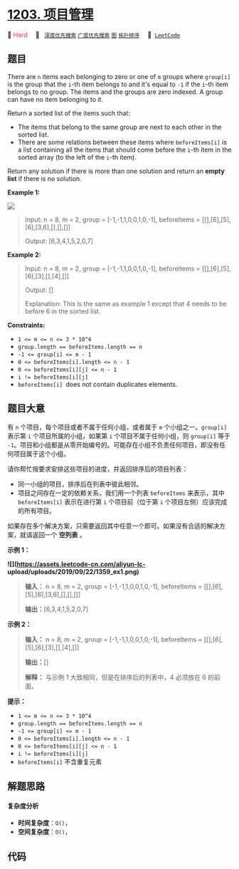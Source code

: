 # [1203. 项目管理](https://leetcode.com/problems/sort-items-by-groups-respecting-dependencies)

🔴 <font color=#ff334b>Hard</font>&emsp; 🔖&ensp; [`深度优先搜索`](/tag/depth-first-search.md) [`广度优先搜索`](/tag/breadth-first-search.md) [`图`](/tag/graph.md) [`拓扑排序`](/tag/topological-sort.md)&emsp; 🔗&ensp;[`LeetCode`](https://leetcode.com/problems/sort-items-by-groups-respecting-dependencies)

## 题目

There are `n` items each belonging to zero or one of `m` groups where
`group[i]` is the group that the `i`-th item belongs to and it's equal to `-1`
if the `i`-th item belongs to no group. The items and the groups are zero
indexed. A group can have no item belonging to it.

Return a sorted list of the items such that:

  * The items that belong to the same group are next to each other in the sorted list.
  * There are some relations between these items where `beforeItems[i]` is a list containing all the items that should come before the `i`-th item in the sorted array (to the left of the `i`-th item).

Return any solution if there is more than one solution and return an **empty
list**  if there is no solution.



**Example 1:**

**![](https://assets.leetcode.com/uploads/2019/09/11/1359_ex1.png)**

> Input: n = 8, m = 2, group = [-1,-1,1,0,0,1,0,-1], beforeItems = [[],[6],[5],[6],[3,6],[],[],[]]
> 
> Output: [6,3,4,1,5,2,0,7]

**Example 2:**

> Input: n = 8, m = 2, group = [-1,-1,1,0,0,1,0,-1], beforeItems = [[],[6],[5],[6],[3],[],[4],[]]
> 
> Output: []
> 
> Explanation:  This is the same as example 1 except that 4 needs to be before 6 in the sorted list.

**Constraints:**

  * `1 <= m <= n <= 3 * 10^4`
  * `group.length == beforeItems.length == n`
  * `-1 <= group[i] <= m - 1`
  * `0 <= beforeItems[i].length <= n - 1`
  * `0 <= beforeItems[i][j] <= n - 1`
  * `i != beforeItems[i][j]`
  * `beforeItems[i] `does not contain duplicates elements.


## 题目大意

有 `n` 个项目，每个项目或者不属于任何小组，或者属于 `m` 个小组之一。`group[i]` 表示第 `i` 个项目所属的小组，如果第 `i`
个项目不属于任何小组，则 `group[i]` 等于 `-1`。项目和小组都是从零开始编号的。可能存在小组不负责任何项目，即没有任何项目属于这个小组。

请你帮忙按要求安排这些项目的进度，并返回排序后的项目列表：

  * 同一小组的项目，排序后在列表中彼此相邻。
  * 项目之间存在一定的依赖关系，我们用一个列表 `beforeItems` 来表示，其中 `beforeItems[i]` 表示在进行第 `i` 个项目前（位于第 `i` 个项目左侧）应该完成的所有项目。

如果存在多个解决方案，只需要返回其中任意一个即可。如果没有合适的解决方案，就请返回一个 **空列表** 。

**示例 1：**

**![](https://assets.leetcode-cn.com/aliyun-lc-
upload/uploads/2019/09/22/1359_ex1.png)**

> 
> 
> 
> 
> 
> **输入：** n = 8, m = 2, group = [-1,-1,1,0,0,1,0,-1], beforeItems = [[],[6],[5],[6],[3,6],[],[],[]]
> 
> **输出：**[6,3,4,1,5,2,0,7]
> 
> 

**示例 2：**

> 
> 
> 
> 
> 
> **输入：** n = 8, m = 2, group = [-1,-1,1,0,0,1,0,-1], beforeItems = [[],[6],[5],[6],[3],[],[4],[]]
> 
> **输出：**[]
> 
> **解释：** 与示例 1 大致相同，但是在排序后的列表中，4 必须放在 6 的前面。
> 
> 

**提示：**

  * `1 <= m <= n <= 3 * 10^4`
  * `group.length == beforeItems.length == n`
  * `-1 <= group[i] <= m - 1`
  * `0 <= beforeItems[i].length <= n - 1`
  * `0 <= beforeItems[i][j] <= n - 1`
  * `i != beforeItems[i][j]`
  * `beforeItems[i]` 不含重复元素


## 解题思路

#### 复杂度分析

- **时间复杂度**：`O()`，
- **空间复杂度**：`O()`，

## 代码

```javascript

```